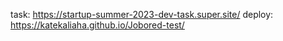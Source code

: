 task: https://startup-summer-2023-dev-task.super.site/
deploy: https://katekaliaha.github.io/Jobored-test/

